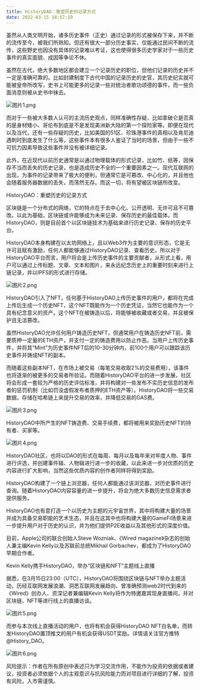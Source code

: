 ```yaml
---
title: HistoryDAO：重塑历史的记录方式
date: 2022-03-15 18:57:19
---
```

虽然从人类文明开始，诸多历史事件（正史）通过记录的形式被保存下来，并不断的流传至今，被我们所熟知。但还有很大一部分历史事实，仅能通过民间不断的流传，这些野史也因没有具体的记录难以考证，这也使得很多历史学家对于一些历史事件的真实面貌、成因等争论不休。

虽然在古代，绝大多数地区都会建立一个记录历史的职位，但他们记录的历史并不一定是准确可靠的。比如封建制度下古代中国的记录历史的史官，其历史纪实就可能被皇帝所改写，史书上可能更多的记录一些对统治者歌功颂德的事件，而一些负面消息则被从史书中抹去。


![图片1.png](https://smartsignature-img.oss-cn-hongkong.aliyuncs.com/article/2022/03/15/b6d9ad2032e28c558763888e991e5f8a.png)


而对于一些被大多数人认可的主流历史观点，同样准确性存疑，比如拿破仑是否真的是身材矮小、哥伦布到底是不是发现美洲新大陆的第一个探险家等。即便在现代以及当代，还有一些存疑的历史，比如美国的51区、珍珠港事件的真相以及肯尼迪遇刺时到底发生了什么等，这些事件本有很多人鉴证了当时的场景，但由于一些不可抗力因素导致这些事件并没有被详细记录。

此外，在近现代以前历史通常是以通过物理载体的形式记录，比如竹、纸等，因保存不当而丢失的历史记录，也是造成历史不全的一个重要因素之一。现代互联网的出现，为事件的记录带来了极大的便利，但通常它是可篡改、中心化的，并且他也会随着服务器数据的丢失，而荡然无存。而这一切，将有望被区块链所改变。

HistoryDAO：重塑历史的记录方式

区块链是一个分布式的网络，它的特点在于去中心化、公开透明、无许可且不可篡改。以此为基础，区块链或许能够成为未来记录、保存历史的最佳载体。而HistoryDAO，则是目前首个以区块链技术为基础来进行历史记录、保存的历史平台。

HistoryDAO本身构建在以太坊网络上，且以Web3作为主要的意识形态，它是无许可且赋有激励，任何人都能够通过HistoryDAO记录、查看历史。所以对于HistoryDAO平台而言，用户将会是上传历史事件的主要贡献者，从形式上看，用户可以通过上传标题、文章、文本和图片，来永远纪念历史上的重要时刻来进行上链记录，并以IPFS的形式进行存储。


![图片2.png](https://smartsignature-img.oss-cn-hongkong.aliyuncs.com/article/2022/03/15/dcf7f089985b128fa1a23e38be391d8c.png)


HistoryDAO引入了NFT，任何基于HistoryDAO上传历史事件的用户，都将在完成上传后生成一个历史NFT，这个NFT既能作为一个历史凭证，当然它也能作为一个具有纪念意义的资产。这个NFT在被铸造以后，将能够被收藏或者交易，并且被保护且无法篡改。

虽然HistoryDAO允许任何用户铸造历史NFT，但通常用户在铸造历史NFT前，需要质押一定量的ETH资产，并支付一定的铸造费用以防止作恶。当用户上传历史事件，并将其“Mint”为历史事件NFT后的10-30分钟内，前100个用户可以跟踪该历史事件并铸成NFT的副本。

而随着这些副本NFT，在市场上被交易（每笔交易收取2%的交易费用），该事件也将逐渐的被更多的交易者所验证。而随着HistoryDAO平台的进一步发展，社区将会形成一套较为严格的历史评估标准，并将构建对一些发布不实历史信息的发布者的惩罚机制（比如罚没虚假发布者质押的ETH资产等）。HistoryDAO将一些交易数据，存储在哈希链上来提升交易的效率，并降低交易的GAS费。


![图片3.png](https://smartsignature-img.oss-cn-hongkong.aliyuncs.com/article/2022/03/15/053b55015ad5cfc87669889b594ffd95.png)


HistoryDAO中所产生的NFT铸造费、交易手续费，都将被用来奖励历史NFT的持有者、买家等。

![图片4.png](https://smartsignature-img.oss-cn-hongkong.aliyuncs.com/article/2022/03/15/b2971e0b82ebd0e231ae401edf9b7c39.png)

HistoryDAO社区，也将以DAO的形式在每周、每月以及每年来对年度人物、事件进行评选，并创建事件辑、人物辑进行进一步的收藏，以此来进一步对优质的历史内容进行扩大影响，当然这些优质内容的创作者同样将得到奖励。

HistoryDAO构建了一个链上浏览器，任何人都能通过该浏览器，对历史事件进行查询。随着HistoryDAO内容容量的进一步提升，将会为绝大多数历史信息需求者提供服务。

HistoryDAO也有意打造一个以历史为主题的元宇宙世界，其中将构建大量的场景并成为具备交易职能的艺术生态，并且在这其中也将构建大量的GameFi场景来进一步提升用户对于历史的认识，并为他们提供P2E收益以及其他形式的深度价值。

目前，Apple公司的联合创始人Steve Wozniak、《Wired magazine》杂志的创始人兼主编Kevin Kelly以及苏联前总统Mikhail Gorbachev，都成为了HistoryDAO早期合作者。

Kevin Kelly携手HistoryDAO，举办“区块链和NFT”主题线上直播

据悉，在3月15日23:00（UTC），HistoryDAO将围绕区块链与NFT举办主题活动，历经互联网发展浪潮、洞悉互联网发展趋向、曾准确预测web2时代到来的《Wired》创办人、资深记者兼编辑Kevin Kelly将作为特邀嘉宾现身直播间，并对区块链、NFT等进行线上的直播访谈。


![图片5.png](https://smartsignature-img.oss-cn-hongkong.aliyuncs.com/article/2022/03/15/a476ce8fcd0d14f6240a05aed60c1020.png)


而参与本次线上直播活动的用户，也将有机会获得HistoryDAO NFT白名单，而转发HistoryDAO置顶推文的用户有机会获得USDT奖励。详情请关注官方推特@History_DAO。


![图片6.png](https://smartsignature-img.oss-cn-hongkong.aliyuncs.com/article/2022/03/15/db197d89ea89f6c9dade2ad0e1e591dd.png)


风险提示：作者在所有原创中表述只为学习交流作用，不能作为投资的依据或者建议，投资者必须依据个人的主观意识与抗风险能力而对项目进行详细的了解，投资有风险，入市需谨慎。